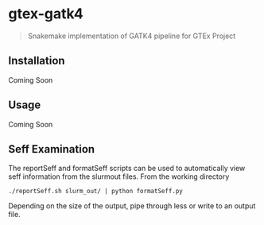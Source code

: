 # gtex-gatk4
> Snakemake implementation of GATK4 pipeline for GTEx Project

## Installation
Coming Soon

## Usage
Coming Soon

## Seff Examination
The reportSeff and formatSeff scripts can be used to automatically
view seff information from the slurmout files.  From the working directory
```
./reportSeff.sh slurm_out/ | python formatSeff.py
```
Depending on the size of the output, pipe through less or write to an output
file.
